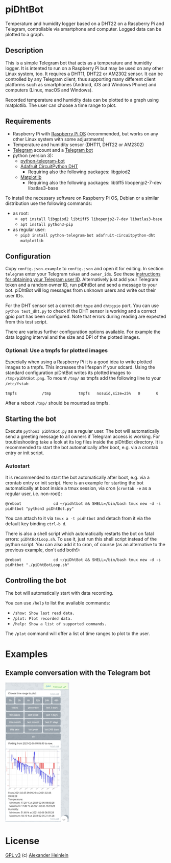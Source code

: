 # piDhtBot
Temperature and humidity logger based on a DHT22 on a Raspberry Pi and Telegram, controllable via smartphone and computer. Logged data can be plotted to a graph.

## Description
This is a simple Telegram bot that acts as a temperature and humidity logger. It is intented to run on a Raspberry Pi but may be used on any other Linux system, too. It requires a DHT11, DHT22 or AM2302 sensor. It can be controlled by any Telegram client, thus supporting many different client platforms such as smartphones (Android, iOS and Windows Phone) and computers (Linux, macOS and Windows).

Recorded temperature and humidity data can be plotted to a graph using matplotlib. The user can choose a time range to plot.

## Requirements
- Raspberry Pi with [Raspberry Pi OS](https://www.raspberrypi.org/software/) (recommended, but works on any other Linux system with some adjustments)
- Temperature and humidity sensor (DHT11, DHT22 or AM2302)
- [Telegram](https://telegram.org/) account and a [Telegram bot](https://core.telegram.org/bots)
- python (version 3):
  - [python-telegram-bot](https://github.com/python-telegram-bot/python-telegram-bot)
  - [Adafruit CircuitPython DHT](https://github.com/adafruit/Adafruit_CircuitPython_DHT)
    - Requiring also the following packages: libgpiod2
  - [Matplotlib](https://matplotlib.org/)
    - Requiring also the following packages: libtiff5 libopenjp2-7-dev libatlas3-base

To install the necessary software on Raspberry Pi OS, Debian or a similar distribution use the following commands:
- as root:
  - `apt install libgpiod2 libtiff5 libopenjp2-7-dev libatlas3-base`
  - `apt install python3-pip`
- as regular user:
  - `pip3 install python-telegram-bot adafruit-circuitpython-dht matplotlib`
  
## Configuration
Copy `config.json.example` to `config.json` and open it for editing. In section `telegram` enter your Telegram `token` and `owner_ids`. See these [instructions for obtaining your Telegram user ID](https://stackoverflow.com/questions/31078710/how-to-obtain-telegram-chat-id-for-a-specific-user). Alternatively just add your Telegram token and a random owner ID, run piDhtBot and send a message to your bot. piDhtBot will log messages from unknown users and write out their user IDs.

For the DHT sensor set a correct `dht`:`type` and `dht`:`gpio` port. You can use `python test_dht.py` to check if the DHT sensor is working and a correct gpio port has been configured. Note that errors during reading are expected from this test script.

There are various further configuration options available. For example the data logging interval and the size and DPI of the plotted images.

### Optional: Use a tmpfs for plotted images
Especially when using a Raspberry Pi it is a good idea to write plotted images to a tmpfs. This increases the lifespan if your sdcard. Using the standard configuration piDhtBot writes its plotted images to `/tmp/piDhtBot.png`. To mount `/tmp/` as tmpfs add the following line to your `/etc/fstab`:
```
tmpfs           /tmp            tmpfs   nosuid,size=25%   0       0
```
After a reboot `/tmp/` should be mounted as tmpfs.

## Starting the bot
Execute `python3 piDhtBot.py` as a regular user. The bot will automatically send a greeting message to all owners if Telegram access is working. For troubleshooting take a look at its log files inside the piDhtBot directory. It is recommended to start the bot automatically after boot, e.g. via a crontab entry or init script.

### Autostart
It is recommended to start the bot automatically after boot, e.g. via a crontab entry or init script. Here is an example for starting the bot automatically at boot inside a tmux session, via cron (`crontab -e` as a regular user, i.e. non-root):
```
@reboot              cd ~/pidhtbot && SHELL=/bin/bash tmux new -d -s pidhtbot "python3 piDhtBot.py"
```
You can attach to it via `tmux a -t pidhtbot` and detach from it via the default key binding `ctrl-b d`.

There is also a shell script which automatically restarts the bot on fatal errors: `piDhtBotLoop.sh`. To use it, just run this shell script instead of the python script. You can also add it to cron, of course (as an alternative to the previous example, don't add both!):
```
@reboot              cd ~/piDhtBot && SHELL=/bin/bash tmux new -d -s pidhtbot "./piDhtBotLoop.sh"
```

## Controlling the bot
The bot will automatically start with data recording.

You can use `/help` to list the available commands:
- `/show: Show last read data.`
- `/plot: Plot recorded data.`
- `/help: Show a list of supported commands.`

The `/plot` command will offer a list of time ranges to plot to the user.

# Examples

## Example conversation with the Telegram bot
<img src="images/conversation.jpg" width="200">

# License
[GPL v3](http://www.gnu.org/licenses/gpl.html)
(c) [Alexander Heinlein](http://choerbaert.org)
